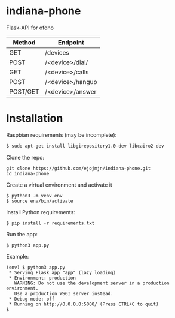 # indiana-phone
Flask-API for ofono

| Method     | Endpoint                     |
| ---------- |------------------------------|
| GET        | /devices                     |
| POST       | /\<device>/dial/<number>     |
| GET        | /\<device>/calls             |
| POST       | /\<device>/hangup            |
| POST/GET   | /\<device>/answer            |



# Installation
Raspbian requirements (may be incomplete):

```bash
$ sudo apt-get install libgirepository1.0-dev libcairo2-dev
````

Clone the repo:
```
git clone https://github.com/ejojmjn/indiana-phone.git
cd indiana-phone
```

Create a virtual environment and activate it
```
$ python3 -m venv env
$ source env/bin/activate
```

Install Python requirements:
```
$ pip install -r requirements.txt
```

Run the app:
```
$ python3 app.py
```

Example:
```
(env) $ python3 app.py
 * Serving Flask app "app" (lazy loading)
 * Environment: production
   WARNING: Do not use the development server in a production environment.
   Use a production WSGI server instead.
 * Debug mode: off
 * Running on http://0.0.0.0:5000/ (Press CTRL+C to quit)
$ 
```
